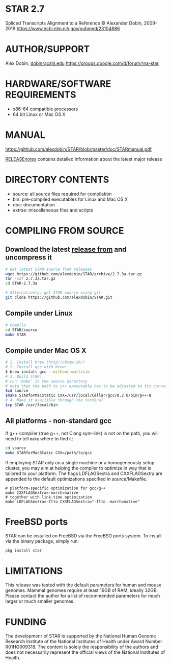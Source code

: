 STAR 2.7
========
Spliced Transcripts Alignment to a Reference
© Alexander Dobin, 2009-2019
https://www.ncbi.nlm.nih.gov/pubmed/23104886

AUTHOR/SUPPORT
==============
Alex Dobin, dobin@cshl.edu
https://groups.google.com/d/forum/rna-star

HARDWARE/SOFTWARE REQUIREMENTS
==============================
  * x86-64 compatible processors
  * 64 bit Linux or Mac OS X 

MANUAL
======
https://github.com/alexdobin/STAR/blob/master/doc/STARmanual.pdf

[RELEASEnotes](https://github.com/alexdobin/STAR/blob/master/RELEASEnotes.md) contains detailed information about the latest major release

DIRECTORY CONTENTS
==================
  * source: all source files required for compilation
  * bin: pre-compiled executables for Linux and Mac OS X
  * doc: documentation
  * extras: miscellaneous files and scripts

COMPILING FROM SOURCE
=====================

Download the latest [release from](https://github.com/alexdobin/STAR/releases) and uncompress it
--------------------------------------------------------

```bash
# Get latest STAR source from releases
wget https://github.com/alexdobin/STAR/archive/2.7.3a.tar.gz
tar -xzf 2.7.3a.tar.gz
cd STAR-2.7.3a

# Alternatively, get STAR source using git
git clone https://github.com/alexdobin/STAR.git
```

Compile under Linux
-------------------

```bash
# Compile
cd STAR/source
make STAR
```

Compile under Mac OS X
----------------------

```bash
# 1. Install brew (http://brew.sh/)
# 2. Install gcc with brew: 
$ brew install gcc --without-multilib
# 3. Build STAR:
# run 'make' in the source directory
# note that the path to c++ executable has to be adjusted to its current version
$cd source
$make STARforMacStatic CXX=/usr/local/Cellar/gcc/8.2.0/bin/g++-8
# 4. Make it availible through the terminal
$cp STAR /usr/local/bin
```

All platforms - non-standard gcc
--------------------------------

If g++ compiler (true g++, not Clang sym-link) is not on the path, you will need to tell `make` where to find it:
```bash
cd source
make STARforMacStatic CXX=/path/to/gcc
```

If employing STAR only on a single machine or a homogeneously setup cluster, you may aim at helping the compiler to optimize in way that is tailored to your platform. The flags LDFLAGSextra and CXXFLAGSextra are appended to the default optimizations specified in source/Makefile.
```
# platform-specific optimization for gcc/g++
make CXXFLAGSextra=-march=native
# together with link-time optimization
make LDFLAGSextra=-flto CXXFLAGSextra="-flto -march=native"
```

FreeBSD ports
=============

STAR can be installed on FreeBSD via the FreeBSD ports system.
To install via the binary package, simply run:
```
pkg install star
```

LIMITATIONS
===========
This release was tested with the default parameters for human and mouse genomes.
Mammal genomes require at least 16GB of RAM, ideally 32GB.
Please contact the author for a list of recommended parameters for much larger or much smaller genomes.


FUNDING
=======
The developmenr of STAR is supported by the National Human Genome Research Institute of
the National Institutes of Health under Award Number R01HG009318. 
The content is solely the responsibility of the authors and does not necessarily represent the official views of the National Institutes of Health.
